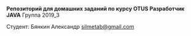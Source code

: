 __Репозиторий для домашних заданий по курсу OTUS Разработчик JAVA__
Группа 2019_3

Студент:
Бянкин Александр
silmetab@gmail.com
